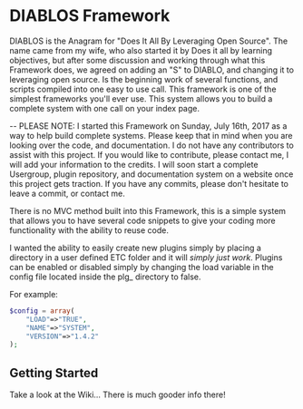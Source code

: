 # DIABLOS Framework
DIABLOS is the Anagram for "Does It All By Leveraging Open Source". The name came from my wife, who also started it by 
Does it all by learning objectives, but after some discussion and working through what this Framework does, we agreed on 
adding an "S" to DIABLO, and changing it to leveraging open source. Is the beginning work of several functions, and 
scripts compiled into one easy to use call. This framework is one of the simplest frameworks you'll ever use. This 
system allows you to build a complete system with one call on your index page. 

-- PLEASE NOTE: I started this Framework on Sunday, July 16th, 2017 as a way to help build complete systems. Please keep
that in mind when you are looking over the code, and documentation. I do not have any contributors to assist with this
project. If you would like to contribute, please contact me, I will add your information to the credits. I will soon
start a complete Usergroup, plugin repository, and documentation system on a website once this project gets traction. If 
you have any commits, please don't hesitate to leave a commit, or contact me.

There is no MVC method built into this Framework, this is a simple system that allows you to have several code snippets
to give your coding more functionality with the ability to reuse code.

I wanted the ability to easily create new plugins simply by placing a directory in a user defined ETC folder and it
will _simply just work_. Plugins can be enabled or disabled simply by changing the load variable in the config file 
located inside the plg_ directory to false.

For example:
```PHP
$config = array(
	"LOAD"=>"TRUE",
	"NAME"=>"SYSTEM",
	"VERSION"=>"1.4.2"
);
```

## Getting Started

Take a look at the Wiki... There is much gooder info there!
